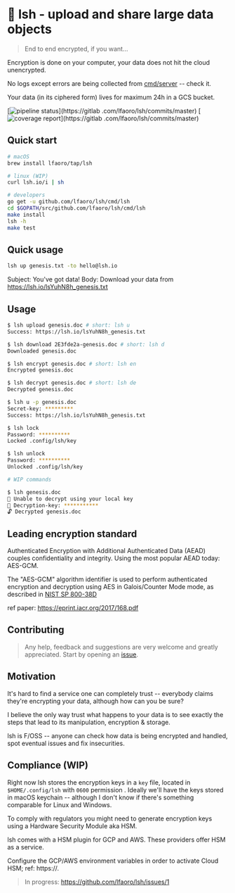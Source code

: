 # 🧬 lsh - upload and share large data objects

> End to end encrypted, if you want...

Encryption is done on your computer, your data does not hit the cloud unencrypted.

No logs except errors are being collected from [cmd/server](https://github.com/lfaoro/lsh/tree/master/cmd/server) -- 
check it.

Your data (in its ciphered form) lives for maximum 24h in a GCS bucket. 

[![pipeline status](https://gitlab.com/lfaoro/lsh/badges/master/pipeline.svg)](https://gitlab
.com/lfaoro/lsh/commits/master)
[![coverage report](https://gitlab.com/lfaoro/lsh/badges/master/coverage.svg)](https://gitlab
.com/lfaoro/lsh/commits/master)

## Quick start

```bash
# macOS
brew install lfaoro/tap/lsh

# linux (WIP)
curl lsh.io/i | sh

# developers
go get -u github.com/lfaoro/lsh/cmd/lsh
cd $GOPATH/src/github.com/lfaoro/lsh/cmd/lsh
make install
lsh -h
make test
```

## Quick usage

```bash
lsh up genesis.txt -to hello@lsh.io
```

Subject: You've got data!
Body: Download your data from https://lsh.io/lsYuhN8h_genesis.txt

## Usage

```bash
$ lsh upload genesis.doc # short: lsh u
Success: https://lsh.io/lsYuhN8h_genesis.txt

$ lsh download 2E3fde2a-genesis.doc # short: lsh d
Downloaded genesis.doc

$ lsh encrypt genesis.doc # short: lsh en
Encrypted genesis.doc

$ lsh decrypt genesis.doc # short: lsh de
Decrypted genesis.doc

$ lsh u -p genesis.doc
Secret-key: *********
Success: https://lsh.io/lsYuhN8h_genesis.txt

$ lsh lock 
Password: **********
Locked .config/lsh/key

$ lsh unlock 
Password: **********
Unlocked .config/lsh/key

# WIP commands

$ lsh genesis.doc
🧮 Unable to decrypt using your local key
🔑 Decryption-key: ***********
🔓 Decrypted genesis.doc
```

## Leading encryption standard

Authenticated Encryption with Additional Authenticated Data (AEAD) couples confidentiality and integrity. Using the 
most popular AEAD today: AES-GCM. 

The "AES-GCM" algorithm identifier is used to perform authenticated encryption and decryption using AES in 
Galois/Counter Mode mode, as described in [NIST SP 800-38D](https://csrc.nist.gov/publications/detail/sp/800-38d/final)

ref paper: https://eprint.iacr.org/2017/168.pdf

## Contributing

> Any help, feedback and suggestions are very welcome and greatly appreciated.
> Start by opening an [issue](https://github.com/lfaoro/pkg/issues/new).

## Motivation

It's hard to find a service one can completely trust -- everybody claims they're encrypting your data, although how can you be sure? 

I believe the only way trust what happens to your data is to see exactly the steps that lead to its manipulation, 
encryption & storage.

lsh is F/OSS -- anyone can check how data is being encrypted and handled, spot eventual issues and fix insecurities.

## Compliance (WIP)

Right now lsh stores the encryption keys in a `key` file, located in `$HOME/.config/lsh` with `0600` permission
. Ideally we'll have the keys stored in macOS keychain -- although I don't know if there's something comparable for 
Linux and Windows.

To comply with regulators you might need to generate encryption keys using a Hardware Security Module aka HSM. 

lsh comes with a HSM plugin for GCP and AWS. These providers offer HSM as a service. 

Configure the GCP/AWS environment variables in order to activate Cloud HSM; ref: https://.

> In progress: https://github.com/lfaoro/lsh/issues/1